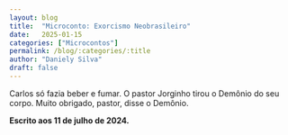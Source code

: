 ```yaml
---
layout: blog
title:  "Microconto: Exorcismo Neobrasileiro"
date:   2025-01-15
categories: ["Microcontos"]
permalink: /blog/:categories/:title
author: "Daniely Silva"
draft: false
---
```


Carlos só fazia beber e fumar. O pastor Jorginho tirou o Demônio do seu corpo. Muito obrigado, pastor, disse o Demônio.

**Escrito aos 11 de julho de 2024.**
